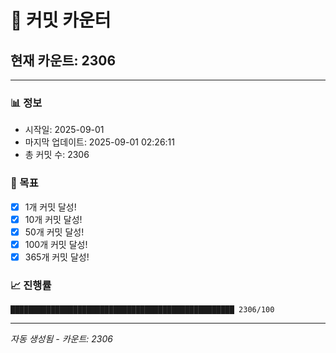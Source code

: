 # 🔢 커밋 카운터

## 현재 카운트: 2306

---

### 📊 정보
- 시작일: 2025-09-01
- 마지막 업데이트: 2025-09-01 02:26:11
- 총 커밋 수: 2306

### 🎯 목표
- [x] 1개 커밋 달성!
- [x] 10개 커밋 달성!
- [x] 50개 커밋 달성!
- [x] 100개 커밋 달성!
- [x] 365개 커밋 달성!

### 📈 진행률
```
██████████████████████████████████████████████████ 2306/100
```

---
*자동 생성됨 - 카운트: 2306*
